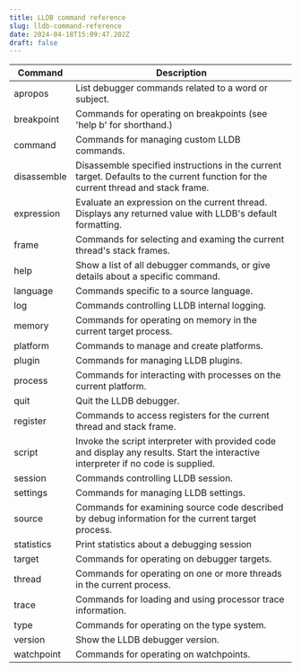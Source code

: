 ```yaml
---
title: LLDB command reference
slug: lldb-command-reference
date: 2024-04-18T15:09:47.202Z
draft: false
---
```


| Command | Description |
|-|-|
| apropos | List debugger commands related to a word or subject. |
| breakpoint | Commands for operating on breakpoints (see 'help b' for shorthand.) |
| command | Commands for managing custom LLDB commands. |
| disassemble | Disassemble specified instructions in the current target. Defaults to the current function for the current thread and stack frame. |
| expression | Evaluate an expression on the current thread. Displays any returned value with LLDB's default formatting. |
| frame | Commands for selecting and examing the current thread's stack frames. |
| help | Show a list of all debugger commands, or give details about a specific command. |
| language |   Commands specific to a source language. |
| log | Commands controlling LLDB internal logging. |
| memory | Commands for operating on memory in the current target process. |
| platform | Commands to manage and create platforms. |
| plugin | Commands for managing LLDB plugins. |
| process | Commands for interacting with processes on the current platform. |
| quit | Quit the LLDB debugger. |
| register | Commands to access registers for the current thread and stack frame. |
| script | Invoke the script interpreter with provided code and display any results. Start the interactive interpreter if no code is supplied. |
| session | Commands controlling LLDB session. |
| settings | Commands for managing LLDB settings. |
| source | Commands for examining source code described by debug information for the current target process. |
| statistics | Print statistics about a debugging session |
| target | Commands for operating on debugger targets. |
| thread | Commands for operating on one or more threads in the current process. |
| trace | Commands for loading and using processor trace information. |
| type | Commands for operating on the type system. |
| version | Show the LLDB debugger version. |
| watchpoint | Commands for operating on watchpoints. |